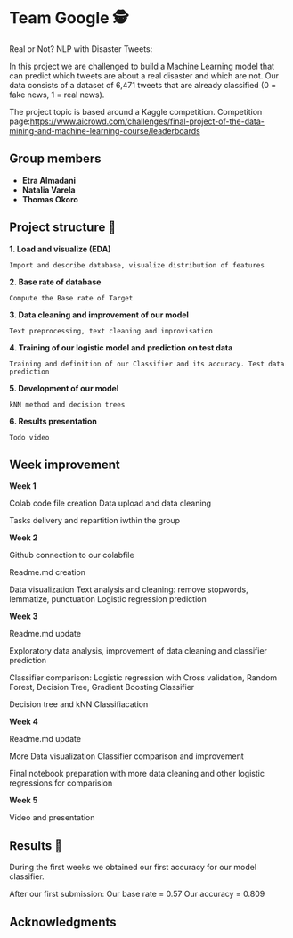# Team Google 🕵️

Real or Not? NLP with Disaster Tweets: 

In this project we are challenged to build a Machine Learning model that can predict which tweets are about a real disaster and which are not. 
Our data consists of a dataset of 6,471 tweets that are already classified (0 = fake news, 1 = real news).

The project topic is based around a Kaggle competition. Competition page:https://www.aicrowd.com/challenges/final-project-of-the-data-mining-and-machine-learning-course/leaderboards




## Group members

* **Etra Almadani** 
* **Natalia Varela**
* **Thomas Okoro**


## Project structure 🚀


   **1. Load and visualize (EDA)**

    Import and describe database, visualize distribution of features

   **2. Base rate of database**

    Compute the Base rate of Target

   **3. Data cleaning and improvement of our model**

    Text preprocessing, text cleaning and improvisation

   **4. Training of our logistic model and prediction on test data**

    Training and definition of our Classifier and its accuracy. Test data prediction

   **5. Development of our model**

    kNN method and decision trees

   **6. Results presentation**

    Todo video 

## Week improvement

**Week 1**

Colab code file creation
Data upload and data cleaning

Tasks delivery and repartition iwthin the group

**Week 2**

Github connection to our colabfile

Readme.md creation

Data visualization 
Text analysis and cleaning: remove stopwords, lemmatize, punctuation
Logistic regression prediction

**Week 3**

Readme.md update

Exploratory data analysis, improvement of data cleaning and classifier prediction

Classifier comparison: Logistic regression with Cross validation, Random Forest, Decision Tree, Gradient Boosting Classifier

Decision tree and kNN Classifiacation

**Week 4**

Readme.md update

More Data visualization
Classifier comparison and improvement

Final notebook preparation with more data cleaning and other logistic regressions for comparision

**Week 5**

Video and presentation


## Results 🥇

During the first weeks we obtained our first accuracy for our model classifier.

After our first submission:
Our base rate = 0.57
Our accuracy = 0.809


## Acknowledgments

